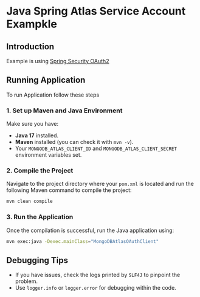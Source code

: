 # Java Spring Atlas Service Account Exampkle 

## Introduction

Example is using [Spring Security OAuth2](https://spring.io/guides/tutorials/spring-boot-oauth2)

## Running Application

To run Application follow these steps

### 1. **Set up Maven and Java Environment**

Make sure you have:
- **Java 17** installed.
- **Maven** installed (you can check it with `mvn -v`).
- Your `MONGODB_ATLAS_CLIENT_ID` and `MONGODB_ATLAS_CLIENT_SECRET` environment variables set.

### 2. **Compile the Project**

Navigate to the project directory where your `pom.xml` is located and run the following Maven command to compile the project:

```bash
mvn clean compile
```

### 3. **Run the Application**

Once the compilation is successful, run the Java application using:

```bash
mvn exec:java -Dexec.mainClass="MongoDBAtlasOAuthClient"
```

## Debugging Tips
- If you have issues, check the logs printed by `SLF4J` to pinpoint the problem.
- Use `logger.info` or `logger.error` for debugging within the code.
